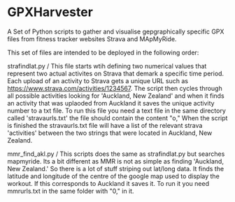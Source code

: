 # GPXHarvester
A Set of Python scripts to gather and visualise gepgraphically specific GPX files from fitness tracker websites Strava and MApMyRide.

This set of files are intended to be deployed in the following order:

strafindlat.py / This file starts wtih defining two numerical values that represent two actual activites on Strava that demark a specific time period. Each upload of an activity to Strava gets a unique URL such as https://www.strava.com/activities/1234567. The script then cycles through all possible activities looking for 'Auckland, New Zealand' and when it finds an activity that was uplaoded from Auckland it saves the unique activity number to a txt file. To run this file you need a text file in the same directory called 'stravaurls.txt' the file should contain the content "o," When the script is finished the stravaurls.txt file will have a list of the relevant strava 'activities' between the two strings that were located in Auckland, New Zealand.

mmr_find_akl.py / This scripts does the same as strafindlat.py but searches mapmyride. Its a bit different as MMR is not as simple as finding 'Auckland, New Zealand.' So there is a lot of stuff striping out lat/long data. It finds the latitude and longitude of the centre of the google map used to display the workout. If this corresponds to Auckland it saves it. To run it you need mmrurls.txt in the same folder with "0," in it.
